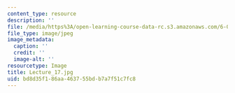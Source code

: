 ```yaml
---
content_type: resource
description: ''
file: /media/https%3A/open-learning-course-data-rc.s3.amazonaws.com/6-041sc-probabilistic-systems-analysis-and-applied-probability-fall-2013/bd8d35f186aa463755bdb7a7f51c7fc8_Lecture_17.jpg
file_type: image/jpeg
image_metadata:
  caption: ''
  credit: ''
  image-alt: ''
resourcetype: Image
title: Lecture_17.jpg
uid: bd8d35f1-86aa-4637-55bd-b7a7f51c7fc8
---
```

